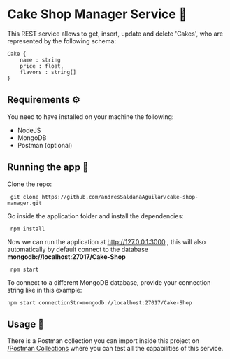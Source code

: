# Cake Shop Manager Service 🍰
This REST service allows to get, insert, update and delete 'Cakes', who are represented by the following schema:

```
Cake {
    name : string
    price : float,
    flavors : string[]
}
```
## Requirements ⚙️
You need to have installed on your machine the following:
- NodeJS
- MongoDB
- Postman (optional)
## Running the app 🚀
Clone the repo:
```
 git clone https://github.com/andresSaldanaAguilar/cake-shop-manager.git
```
Go inside the application folder and install the dependencies:
```
 npm install
```
Now we can run the application at http://127.0.0.1:3000 , this will also automatically by default connect to the database **mongodb://localhost:27017/Cake-Shop**
```
 npm start
```
To connect to a different MongoDB database, provide your connection string like in this example:
```
npm start connectionStr=mongodb://localhost:27017/Cake-Shop 
```
## Usage 🔨
There is a Postman collection you can import inside this project on [/Postman Collections](https://github.com/andresSaldanaAguilar/cake-shop-manager/tree/master/Postman%20Collections) where you can test all the capabilities of this service.